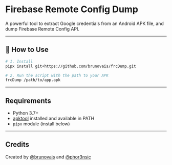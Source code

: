 # Firebase Remote Config Dump

A powerful tool to extract Google credentials from an Android APK file, and dump Firebase Remote Config API.  

---

## 🚀 How to Use

```bash
# 1. Install
pipx install git+https://github.com/brunovais/frcDump.git

# 2. Run the script with the path to your APK
frcDump /path/to/app.apk

```

---

## Requirements

- Python 3.7+
- [apktool](https://ibotpeaches.github.io/Apktool/) installed and available in PATH
- `pipx` module (install below)

---

## Credits

Created by [@brunovais](https://github.com/brunovais) and [@phor3nsic](https://github.com/phor3nsic)
